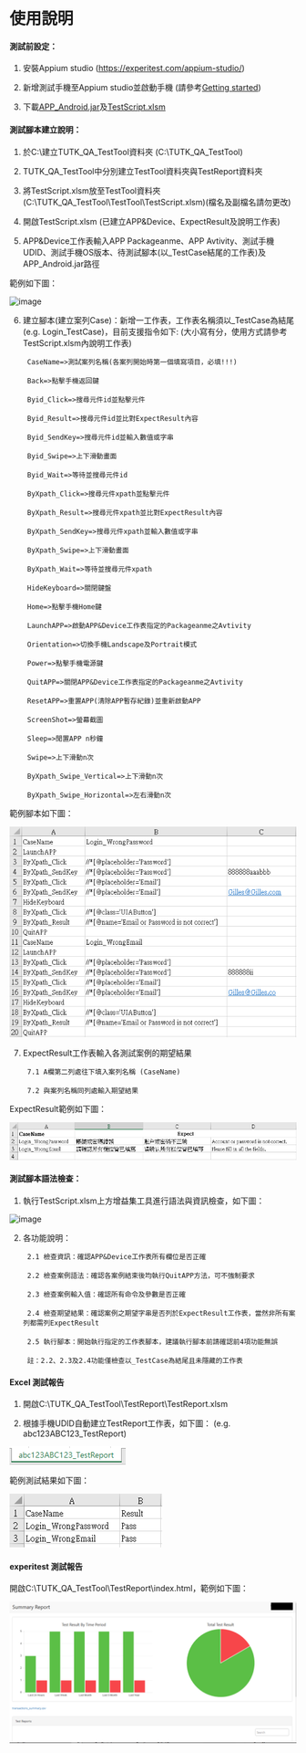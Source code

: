# 使用說明

#### 測試前設定：

1. 安裝Appium studio (https://experitest.com/appium-studio/)

2. 新增測試手機至Appium studio並啟動手機 (請參考<a href="https://docs.experitest.com/display/public/AS/Android+-+Build+your+first+test">Getting started</a>)

3. 下載<a href="https://github.com/Gilleschen/Android_invoke_excel/raw/master/APP_Android.jar">APP_Android.jar</a>及<a href="https://github.com/Gilleschen/Android_invoke_excel/blob/master/TestScript.xlsm">TestScript.xlsm</a>

#### 測試腳本建立說明：

1. 於C:\建立TUTK_QA_TestTool資料夾 (C:\TUTK_QA_TestTool)

2. TUTK_QA_TestTool中分別建立TestTool資料夾與TestReport資料夾

3. 將TestScript.xlsm放至TestTool資料夾 (C:\TUTK_QA_TestTool\TestTool\TestScript.xlsm)(檔名及副檔名請勿更改)

4. 開啟TestScript.xlsm (已建立APP&Device、ExpectResult及說明工作表)

5. APP&Device工作表輸入APP Packageanme、APP Avtivity、測試手機UDID、測試手機OS版本、待測試腳本(以_TestCase結尾的工作表)及APP_Android.jar路徑 

範例如下圖：

![image](https://github.com/Gilleschen/Android_invoke_excel/blob/master/picture/app_device_info_example.PNG)

6. 建立腳本(建立案列Case)：新增一工作表，工作表名稱須以_TestCase為結尾 (e.g. Login_TestCase)，目前支援指令如下: (大小寫有分，使用方式請參考TestScript.xlsm內說明工作表)

        CaseName=>測試案列名稱(各案列開始時第一個填寫項目，必填!!!)
        
        Back=>點擊手機返回鍵

        Byid_Click=>搜尋元件id並點擊元件

        Byid_Result=>搜尋元件id並比對ExpectResult內容

        Byid_SendKey=>搜尋元件id並輸入數值或字串
        
        Byid_Swipe=>上下滑動畫面

        Byid_Wait=>等待並搜尋元件id

        ByXpath_Click=>搜尋元件xpath並點擊元件

        ByXpath_Result=>搜尋元件xpath並比對ExpectResult內容

        ByXpath_SendKey=>搜尋元件xpath並輸入數值或字串
        
        ByXpath_Swipe=>上下滑動畫面

        ByXpath_Wait=>等待並搜尋元件xpath

        HideKeyboard=>關閉鍵盤

        Home=>點擊手機Home鍵

        LaunchAPP=>啟動APP&Device工作表指定的Packageanme之Avtivity

        Orientation=>切換手機Landscape及Portrait模式

        Power=>點擊手機電源鍵

        QuitAPP=>關閉APP&Device工作表指定的Packageanme之Avtivity

        ResetAPP=>重置APP(清除APP暫存紀錄)並重新啟動APP

        ScreenShot=>螢幕截圖

        Sleep=>閒置APP n秒鐘
        
        Swipe=>上下滑動n次
        
        ByXpath_Swipe_Vertical=>上下滑動n次
        
        ByXpath_Swipe_Horizontal=>左右滑動n次
  
範例腳本如下圖：

![image](https://github.com/Gilleschen/APP_Vsaas_2.0_Android_invoke_excel_Result_try_catch/blob/master/picture/Testcase_example.PNG)
  
7. ExpectResult工作表輸入各測試案例的期望結果

        7.1 A欄第二列處往下填入案列名稱 (CaseName)
        
        7.2 與案列名稱同列處輸入期望結果
        
 ExpectResult範例如下圖：
 
 ![image](https://github.com/Gilleschen/APP_Vsaas_2.0_Android_invoke_excel_Result_try_catch/blob/master/picture/Result_example.PNG)

#### 測試腳本語法檢查：

1. 執行TestScript.xlsm上方增益集工具進行語法與資訊檢查，如下圖：

![image](https://github.com/Gilleschen/Android_invoke_excel/blob/master/picture/Gain_set.PNG)

2. 各功能說明：

        2.1 檢查資訊：確認APP&Device工作表所有欄位是否正確
        
        2.2 檢查案例語法：確認各案例結束後均執行QuitAPP方法，可不強制要求
        
        2.3 檢查案例輸入值：確認所有命令及參數是否正確
        
        2.4 檢查期望結果：確認案例之期望字串是否列於ExpectResult工作表，當然非所有案列都需列ExpectResult
        
        2.5 執行腳本：開始執行指定的工作表腳本，建議執行腳本前請確認前4項功能無誤
        
        註：2.2、2.3及2.4功能僅檢查以_TestCase為結尾且未隱藏的工作表 

#### Excel 測試報告

1. 開啟C:\TUTK_QA_TestTool\TestReport\TestReport.xlsm

2. 根據手機UDID自動建立TestReport工作表，如下圖： (e.g. abc123ABC123_TestReport)

![image](https://github.com/Gilleschen/APP_Vsaas_2.0_Android_invoke_excel_Result_try_catch/blob/master/picture/Testreport_sheet_example.PNG)

範例測試結果如下圖：

![image](https://github.com/Gilleschen/APP_Vsaas_2.0_Android_invoke_excel_Result_try_catch/blob/master/picture/Testreport_example.PNG)

#### experitest 測試報告

開啟C:\TUTK_QA_TestTool\TestReport\index.html，範例如下圖：

![image](https://github.com/Gilleschen/APP_Vsaas_2.0_Android_invoke_excel_Result_try_catch/blob/master/picture/experitest_report.png)
